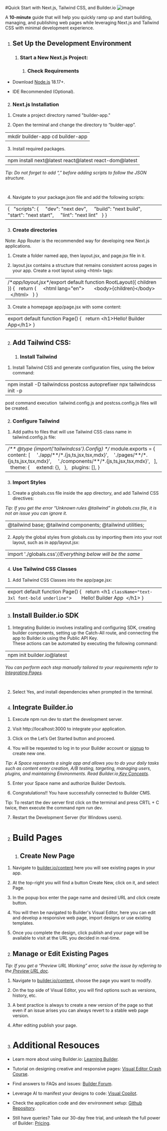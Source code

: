 #Quick Start with Next.js, Tailwind CSS, and Builder.io
![image](https://github.com/Soham57/builder-app/assets/42260390/81b284f6-ba38-446f-bce4-039de035ebc0)

A **10-minute** guide that will help you quickly ramp up and start building, managing, and publishing web pages while leveraging Next.js and Tailwind CSS with minimal development experience.

1. ## Set Up the Development Environment

   1. ### Start a New Next.js Project:

      1. ### Check Requirements

- Download [Node.js](https://nodejs.org/en) 18.17+.

- IDE Recommended (Optional).

2. ### Next.js Installation

1) Create a project directory named "builder-app."

2) Open the terminal and change the directory to “bulder-app”.

|                                  |
| -------------------------------- |
| mkdir builder-app cd builder-app |

3. Install required packages.

|                                                          |
| -------------------------------------------------------- |
| npm install next\@latest react\@latest react-dom\@latest |

_Tip: Do not forget to add “,” before adding scripts to follow the JSON structure._

 

4. Navigate to your package.json file and add the following scripts:

|                                                                                                                             |
| --------------------------------------------------------------------------------------------------------------------------- |
| {   "scripts": {     "dev": "next dev",     "build": "next build",     "start": "next start",     "lint": "next lint"   } } |

3. ### Create directories

Note: App Router is the recommended way for developing new Next.js applications.

1. Create a folder named app, then layout.jsx, and page.jsx file in it.

2. layout.jsx contains a structure that remains consistent across pages in your app. Create a root layout using \<html> tags:

|                                                                                                                                                              |
| ------------------------------------------------------------------------------------------------------------------------------------------------------------ |
| /\*_app/layout.jsx\*_/export default function RootLayout({ children }) {   return (     \<html lang="en">       \<body>{children}\</body>     \</html>   ) } |

3. Create a homepage app/page.jsx with some content:

|                                                                           |
| ------------------------------------------------------------------------- |
| export default function Page() {   return \<h1>Hello! Builder App\</h1> } |

2. ## Add Tailwind CSS:

   1. ### Install Tailwind

1) Install Tailwind CSS and generate configuration files, using the below command:

|                                                                         |
| ----------------------------------------------------------------------- |
| npm install -D tailwindcss postcss autoprefixer npx tailwindcss init -p |

post command execution  tailwind.config.js and postcss.config.js files will be created.

2. ### Configure Tailwind

1) Add paths to files that will use Tailwind CSS class name in tailwind.config.js file:

|                                                                                                                                                                                                                                                                             |
| --------------------------------------------------------------------------------------------------------------------------------------------------------------------------------------------------------------------------------------------------------------------------- |
| _/\*\* @type {import('tailwindcss').Config} \*/_ module.exports = {   content: \[     './app/\*\*/\*.{js,ts,jsx,tsx,mdx}',    './pages/\*\*/\*.{js,ts,jsx,tsx,mdx}',     './components/\*\*/\*.{js,ts,jsx,tsx,mdx}',   ],   theme: {     extend: {},   },   plugins: \[], } |

3. ### Import Styles

1) Create a globals.css file inside the app directory, and add Tailwind CSS directives:

_Tip: If you get the error “Unknown rules @tailwind” in globals.css file, it is not an issue you can ignore it._

|                                                            |
| ---------------------------------------------------------- |
| @tailwind base; @tailwind components; @tailwind utilities; |

2. Apply the global styles from globals.css by importing them into your root layout, such as in app/layout.jsx:

|                                                             |
| ----------------------------------------------------------- |
| import './globals.css'_//Everything below will be the same_ |

4. ### Use Tailwind CSS Classes

1) Add Tailwind CSS Classes into the app/page.jsx:

|                                                                                                                               |
| ----------------------------------------------------------------------------------------------------------------------------- |
| export default function Page() {   return \<h1 `className="text-3xl font-bold underline"`>       Hello! Builder App  \</h1> } |

3. ## Install Builder.io SDK

1) Integrating Builder.io involves installing and configuring SDK, creating builder components, setting up the Catch-All route, and connecting the app to Builder.io using the Public API Key.\
   These actions can be automated by executing the following command:

|                             |
| --------------------------- |
| npm init builder.io\@latest |

_You can perform each step manually tailored to your requirements refer to_ [_Integrating Pages_](https://www.builder.io/c/docs/integrating-builder-pages#integrating-pages)_._

 

2. Select Yes, and install dependencies when prompted in the terminal.

4) ## Integrate Builder.io

1. Execute npm run dev to start the development server.

2. Visit http\://localhost:3000 to integrate your application.

3. Click on the Let’s Get Started button and proceed.

4. You will be requested to log in to your Builder account or [signup](http://builder.io/signup) to create new one.

_Tip: A Space represents a single app and allows you to do your daily tasks such as content entry creation, A/B testing, targeting, managing users, plugins, and maintaining Environments. Read Builder.io_[ _Key Concepts_](https://www.builder.io/c/docs/how-builder-works).

5. Enter your Space name and authorize Builder Devtools.

6. Congratulations!! You have successfully connected to Builder CMS.

Tip: To restart the dev server first click on the terminal and press CRTL + C twice, then execute the command npm run dev.

7. Restart the Development Server (for Windows users). 

2) # Build Pages

   1. ## Create New Page

1. Navigate to [builder.io/content](http://builder.io/content) here you will see existing pages in your app.

2. At the top-right you will find a button Create New, click on it, and select Page.

3. In the popup box enter the page name and desired URL and click create button.

4. You will then be navigated to Builder's Visual Editor, here you can edit and develop a responsive web page, import designs or use existing templates.

5. Once you complete the design, click publish and your page will be available to visit at the URL you decided in real-time.

2) ## Manage or Edit Existing Pages

_Tip: If you get a “Preview URL Working” error, solve the issue by referring to the_[ _Preview URL doc_](https://www.builder.io/c/docs/guides/preview-url-working)_._

1. Navigate to [builder.io/content](http://builder.io/content), choose the page you want to modify.

2. On the top side of Visual Editor, you will find options such as versions, history, etc.

3. A best practice is always to create a new version of the page so that even if an issue arises you can always revert to a stable web page version.

4. After editing publish your page.

3) # Additional Resouces

- Learn more about using Builder.io: [Learning Builder](https://www.builder.io/c/docs/learning).

- Tutorial on designing creative and responsive pages: [Visual Editor Crash Course](https://www.youtube.com/watch?v=AIKGj5bgyJo).

- Find answers to FAQs and issues: [Builder Forum](https://forum.builder.io/).

- Leverage AI to manifest your designs to code: [Visual Copilot](https://www.builder.io/blog/figma-to-code-visual-copilot).

- Check the application code and dev environment setup: [Github Repository](https://github.com/Soham57/builder-app).

- Still have queries? Take our 30-day free trial, and unleash the full power of Builder: [Pricing](https://www.builder.io/m/pricing).
